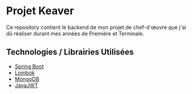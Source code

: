 # Projet Keaver

Ce repository contient le backend de mon projet de chef-d'œuvre que j'ai dû réaliser durant mes années de Première et Terminale.

## Technologies / Librairies Utilisées

- [Spring Boot](https://spring.io/)
- [Lombok](https://projectlombok.org/)
- [MongoDB](https://www.mongodb.com/)
- [JavaJWT](https://github.com/auth0/java-jwt)
